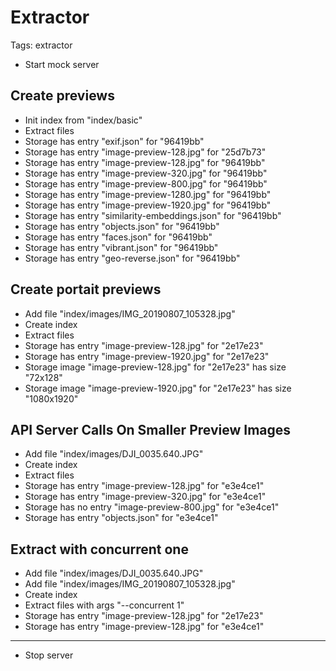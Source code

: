 # Extractor

Tags: extractor

* Start mock server

## Create previews

* Init index from "index/basic"
* Extract files
* Storage has entry "exif.json" for "96419bb"
* Storage has entry "image-preview-128.jpg" for "25d7b73"
* Storage has entry "image-preview-128.jpg" for "96419bb"
* Storage has entry "image-preview-320.jpg" for "96419bb"
* Storage has entry "image-preview-800.jpg" for "96419bb"
* Storage has entry "image-preview-1280.jpg" for "96419bb"
* Storage has entry "image-preview-1920.jpg" for "96419bb"
* Storage has entry "similarity-embeddings.json" for "96419bb"
* Storage has entry "objects.json" for "96419bb"
* Storage has entry "faces.json" for "96419bb"
* Storage has entry "vibrant.json" for "96419bb"
* Storage has entry "geo-reverse.json" for "96419bb"

## Create portait previews

* Add file "index/images/IMG_20190807_105328.jpg"
* Create index
* Extract files
* Storage has entry "image-preview-128.jpg" for "2e17e23"
* Storage has entry "image-preview-1920.jpg" for "2e17e23"
* Storage image "image-preview-128.jpg" for "2e17e23" has size "72x128"
* Storage image "image-preview-1920.jpg" for "2e17e23" has size "1080x1920"

## API Server Calls On Smaller Preview Images

* Add file "index/images/DJI_0035.640.JPG"
* Create index
* Extract files
* Storage has entry "image-preview-128.jpg" for "e3e4ce1"
* Storage has entry "image-preview-320.jpg" for "e3e4ce1"
* Storage has no entry "image-preview-800.jpg" for "e3e4ce1"
* Storage has entry "objects.json" for "e3e4ce1"

## Extract with concurrent one

* Add file "index/images/DJI_0035.640.JPG"
* Add file "index/images/IMG_20190807_105328.jpg"
* Create index
* Extract files with args "--concurrent 1"
* Storage has entry "image-preview-128.jpg" for "2e17e23"
* Storage has entry "image-preview-128.jpg" for "e3e4ce1"
___
* Stop server
